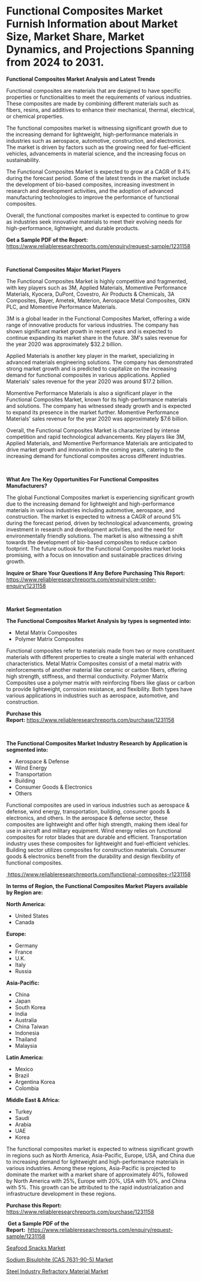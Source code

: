 <p><h1>Functional Composites Market Furnish Information about Market Size, Market Share, Market Dynamics, and Projections Spanning from 2024 to 2031.</h1></p><p><strong>Functional Composites Market Analysis and Latest Trends</strong></p>
<p><p>Functional composites are materials that are designed to have specific properties or functionalities to meet the requirements of various industries. These composites are made by combining different materials such as fibers, resins, and additives to enhance their mechanical, thermal, electrical, or chemical properties.</p><p>The functional composites market is witnessing significant growth due to the increasing demand for lightweight, high-performance materials in industries such as aerospace, automotive, construction, and electronics. The market is driven by factors such as the growing need for fuel-efficient vehicles, advancements in material science, and the increasing focus on sustainability.</p><p>The Functional Composites Market is expected to grow at a CAGR of 9.4% during the forecast period. Some of the latest trends in the market include the development of bio-based composites, increasing investment in research and development activities, and the adoption of advanced manufacturing technologies to improve the performance of functional composites.</p><p>Overall, the functional composites market is expected to continue to grow as industries seek innovative materials to meet their evolving needs for high-performance, lightweight, and durable products.</p></p>
<p><strong>Get a Sample PDF of the Report:&nbsp;</strong> <a href="https://www.reliableresearchreports.com/enquiry/request-sample/1231158">https://www.reliableresearchreports.com/enquiry/request-sample/1231158</a></p>
<p>&nbsp;</p>
<p><strong>Functional Composites Major Market Players</strong></p>
<p><p>The Functional Composites Market is highly competitive and fragmented, with key players such as 3M, Applied Materials, Momentive Performance Materials, Kyocera, DuPont, Covestro, Air Products & Chemicals, 3A Composites, Bayer, Ametek, Materion, Aerospace Metal Composites, GKN PLC, and Momentive Performance Materials.</p><p>3M is a global leader in the Functional Composites Market, offering a wide range of innovative products for various industries. The company has shown significant market growth in recent years and is expected to continue expanding its market share in the future. 3M's sales revenue for the year 2020 was approximately $32.2 billion.</p><p>Applied Materials is another key player in the market, specializing in advanced materials engineering solutions. The company has demonstrated strong market growth and is predicted to capitalize on the increasing demand for functional composites in various applications. Applied Materials' sales revenue for the year 2020 was around $17.2 billion.</p><p>Momentive Performance Materials is also a significant player in the Functional Composites Market, known for its high-performance materials and solutions. The company has witnessed steady growth and is expected to expand its presence in the market further. Momentive Performance Materials' sales revenue for the year 2020 was approximately $7.6 billion.</p><p>Overall, the Functional Composites Market is characterized by intense competition and rapid technological advancements. Key players like 3M, Applied Materials, and Momentive Performance Materials are anticipated to drive market growth and innovation in the coming years, catering to the increasing demand for functional composites across different industries.</p></p>
<p>&nbsp;</p>
<p><strong>What Are The Key Opportunities For Functional Composites Manufacturers?</strong></p>
<p><p>The global Functional Composites market is experiencing significant growth due to the increasing demand for lightweight and high-performance materials in various industries including automotive, aerospace, and construction. The market is expected to witness a CAGR of around 5% during the forecast period, driven by technological advancements, growing investment in research and development activities, and the need for environmentally friendly solutions. The market is also witnessing a shift towards the development of bio-based composites to reduce carbon footprint. The future outlook for the Functional Composites market looks promising, with a focus on innovation and sustainable practices driving growth.</p></p>
<p><strong>Inquire or Share Your Questions If Any Before Purchasing This Report:</strong> <a href="https://www.reliableresearchreports.com/enquiry/pre-order-enquiry/1231158">https://www.reliableresearchreports.com/enquiry/pre-order-enquiry/1231158</a></p>
<p>&nbsp;</p>
<p><strong>Market Segmentation</strong></p>
<p><strong>The Functional Composites Market Analysis by types is segmented into:</strong></p>
<p><ul><li>Metal Matrix Composites</li><li>Polymer Matrix Composites</li></ul></p>
<p><p>Functional composites refer to materials made from two or more constituent materials with different properties to create a single material with enhanced characteristics. Metal Matrix Composites consist of a metal matrix with reinforcements of another material like ceramic or carbon fibers, offering high strength, stiffness, and thermal conductivity. Polymer Matrix Composites use a polymer matrix with reinforcing fibers like glass or carbon to provide lightweight, corrosion resistance, and flexibility. Both types have various applications in industries such as aerospace, automotive, and construction.</p></p>
<p><strong>Purchase this Report:&nbsp;</strong><a href="https://www.reliableresearchreports.com/purchase/1231158">https://www.reliableresearchreports.com/purchase/1231158</a></p>
<p>&nbsp;</p>
<p><strong>The Functional Composites Market Industry Research by Application is segmented into:</strong></p>
<p><ul><li>Aerospace & Defense</li><li>Wind Energy</li><li>Transportation</li><li>Building</li><li>Consumer Goods & Electronics</li><li>Others</li></ul></p>
<p><p>Functional composites are used in various industries such as aerospace & defense, wind energy, transportation, building, consumer goods & electronics, and others. In the aerospace & defense sector, these composites are lightweight and offer high strength, making them ideal for use in aircraft and military equipment. Wind energy relies on functional composites for rotor blades that are durable and efficient. Transportation industry uses these composites for lightweight and fuel-efficient vehicles. Building sector utilizes composites for construction materials. Consumer goods & electronics benefit from the durability and design flexibility of functional composites.</p></p>
<p><a href="https://www.reliableresearchreports.com/functional-composites-r1231158">&nbsp;https://www.reliableresearchreports.com/functional-composites-r1231158</a></p>
<p><strong>In terms of Region, the Functional Composites Market Players available by Region are:</strong></p>
<p>
    <p> <strong> North America: </strong>
        <ul>
            <li>United States</li>
            <li>Canada</li>
        </ul>
        </p> 
    <p> <strong> Europe: </strong>
        <ul>
            <li>Germany</li>
            <li>France</li>
            <li>U.K.</li>
            <li>Italy</li>
            <li>Russia</li>
        </ul>
        </p> 
    <p> <strong> Asia-Pacific: </strong>
        <ul>
            <li>China</li>
            <li>Japan</li>
            <li>South Korea</li>
            <li>India</li>
            <li>Australia</li>
            <li>China Taiwan</li>
            <li>Indonesia</li>
            <li>Thailand</li>
            <li>Malaysia</li>
        </ul>
        </p> 
    <p> <strong> Latin America: </strong>
        <ul>
            <li>Mexico</li>
            <li>Brazil</li>
            <li>Argentina Korea</li>
            <li>Colombia</li>
        </ul>
        </p> 
    <p> <strong> Middle East & Africa: </strong>
        <ul>
            <li>Turkey</li>
            <li>Saudi</li>
            <li>Arabia</li>
            <li>UAE</li>
            <li>Korea</li>
        </ul>
    </p>
    </p>
<p><p>The functional composites market is expected to witness significant growth in regions such as North America, Asia-Pacific, Europe, USA, and China due to increasing demand for lightweight and high-performance materials in various industries. Among these regions, Asia-Pacific is projected to dominate the market with a market share of approximately 40%, followed by North America with 25%, Europe with 20%, USA with 10%, and China with 5%. This growth can be attributed to the rapid industrialization and infrastructure development in these regions.</p></p>
<p><strong>Purchase this Report: </strong><a href="https://www.reliableresearchreports.com/purchase/1231158">https://www.reliableresearchreports.com/purchase/1231158</a></p>
<p>&nbsp;<strong>Get a Sample PDF of the Report:&nbsp;&nbsp;</strong><a href="https://www.reliableresearchreports.com/enquiry/request-sample/1231158">https://www.reliableresearchreports.com/enquiry/request-sample/1231158</a></p>
<p><strong></strong></p>
<p><p><a href="https://github.com/AbdulKoss18/Market-Research-Report-List-1/blob/main/seafood-snacks-market.md">Seafood Snacks Market</a></p><p><a href="https://github.com/eliyamanson4561/Market-Research-Report-List-1/blob/main/sodium-bisulphite-cas-7631-90-5-market.md">Sodium Bisulphite (CAS 7631-90-5) Market</a></p><p><a href="https://github.com/garethgwrecovery/Market-Research-Report-List-1/blob/main/steel-industry-refractory-material-market.md">Steel Industry Refractory Material Market</a></p></p>